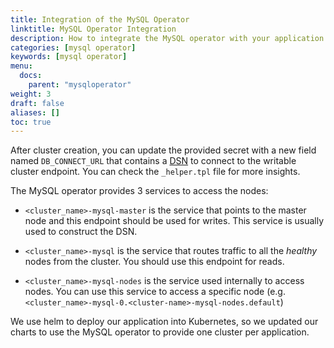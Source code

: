 ```yaml
---
title: Integration of the MySQL Operator
linktitle: MySQL Operator Integration
description: How to integrate the MySQL operator with your application.
categories: [mysql operator]
keywords: [mysql operator]
menu:
  docs:
    parent: "mysqloperator"
weight: 3
draft: false
aliases: []
toc: true
---
```


After cluster creation, you can update the provided secret with a new field named `DB_CONNECT_URL` that contains a [DSN](https://en.wikipedia.org/wiki/Data_source_name) to connect to the writable cluster endpoint. You can check the `_helper.tpl` file for more insights.

The MySQL operator provides 3 services to access the nodes:

 * `<cluster_name>-mysql-master` is the service that points to the master node and this endpoint should be used for writes. This service is usually used to construct the DSN.

 * `<cluster_name>-mysql` is the service that routes traffic to all the _healthy_ nodes from the cluster. You should use this endpoint for reads.

 * `<cluster_name>-mysql-nodes` is the service used internally to access nodes. You can use this service to access a specific node (e.g. `<cluster_name>-mysql-0.<cluster-name>-mysql-nodes.default`)

We use helm to deploy our application into Kubernetes, so we updated our charts to use the MySQL operator to provide one cluster per application.

